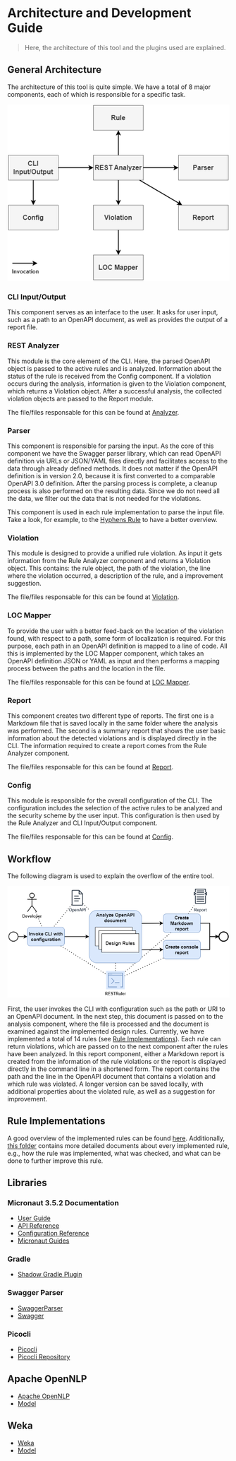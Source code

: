 # Architecture and Development Guide
> Here, the architecture of this tool and the plugins used are explained.

## General Architecture

The architecture of this tool is quite simple. We have a total of 8 major components, each of which is responsible for a specific task.

![Diagram](./img/architecture.png)

### CLI Input/Output

This component serves as an interface to the user. It asks for user input, such as a path to an OpenAPI document, as well as provides the output of a report file.

### REST Analyzer

This module is the core element of the CLI. Here, the parsed OpenAPI object is passed to the active rules and is analyzed. Information about the status of the rule is received from the Config component. If a violation occurs during the analysis, information is given to the Violation component, which returns a Violation object. After a successful analysis, the collected violation objects are passed to the Report module.

The file/files responsable for this can be found at [Analyzer](../src/main/java/cli/analyzer).

### Parser

This component is responsible for parsing the input. As the core of this component we have the Swagger parser library, which can read OpenAPI definition via URLs or JSON/YAML files directly and facilitates access to the data through already defined methods. It does not matter if the OpenAPI definition is in version 2.0, because it is first converted to a comparable OpenAPI 3.0 definition. After the parsing process is complete, a cleanup process is also performed on the resulting data. Since we do not need all the data, we filter out the data that is not needed for the violations.

This component is used in each rule implementation to parse the input file. Take a look, for example, to the [Hyphens Rule](../src/main/java/cli/rule/rules/HyphensRule.java) to have a better overview.

### Violation

This module is designed to provide a unified rule violation. As input it gets information
from the Rule Analyzer component and returns a Violation object. This contains: the rule object,
the path of the violation, the line where the violation occurred, a description of the rule, and a improvement suggestion.

The file/files responsable for this can be found at [Violation](../src/main/java/cli/rule).

### LOC Mapper

To provide the user with a better feed-back on the location of the violation found, with respect
to a path, some form of localization is required. For this purpose, each path in an OpenAPI definition is mapped to a line of code. All this is implemented by the LOC Mapper component, which takes an OpenAPI definition JSON or YAML as input and then performs a mapping process between the paths and the location in the file.

The file/files responsable for this can be found at [LOC Mapper](../src/main/java/cli/analyzer).

### Report

This component creates two different type of reports. The first one is a Markdown file that is
saved locally in the same folder where the analysis was performed. The second is a summary report that shows the user basic information about the detected violations and is displayed directly in the CLI. The information required to create a report comes from the Rule Analyzer component.

The file/files responsable for this can be found at [Report](../src/main/java/cli/report).

### Config

This module is responsible for the overall configuration of the CLI. The configuration includes
the selection of the active rules to be analyzed and the security scheme by the user input. This configuration is then used by the Rule Analyzer and CLI Input/Output component.

The file/files responsable for this can be found at [Config](../src/main/java/cli/utility).

## Workflow

The following diagram is used to explain the overflow of the entire tool. 

![Workflow](./img/workflow.png)

First, the user invokes the CLI with configuration such as the path or URI to an OpenAPI document. In the next step, this document is passed on to the analysis component, where the file is processed and the document is examined against the implemented design rules. Currently, we have implemented a total of 14 rules (see [Rule Implementations](#rule-implementations)). Each rule can return violations, which are passed on to the next component after the rules have been analyzed. In this report component, either a Markdown report is created from the information of the rule violations or the report is displayed directly in the command line in a shortened form. The report contains the path and the line in the OpenAPI document that contains a violation and which rule was violated. A longer version can be saved locally, with additional properties about the violated rule, as well as a suggestion for improvement.

## Rule Implementations

A good overview of the implemented rules can be found [here](./rules/README.md). Additionally, [this folder](./rules/implemented-rules/) contains more detailed documents about every implemented rule, e.g., how the rule was implemented, what was checked, and what can be done to further improve this rule.

## Libraries

### Micronaut 3.5.2 Documentation

- [User Guide](https://docs.micronaut.io/3.5.2/guide/index.html)
- [API Reference](https://docs.micronaut.io/3.5.2/api/index.html)
- [Configuration Reference](https://docs.micronaut.io/3.5.2/guide/configurationreference.html)
- [Micronaut Guides](https://guides.micronaut.io/index.html)

### Gradle

- [Shadow Gradle Plugin](https://plugins.gradle.org/plugin/com.github.johnrengelman.shadow)

### Swagger Parser

- [SwaggerParser](https://github.com/swagger-api/swagger-parser)
- [Swagger](https://swagger.io)

### Picocli

- [Picocli](https://picocli.info)
- [Picocli Repository](https://github.com/remkop/picocli)

## Apache OpenNLP
- [Apache OpenNLP](https://opennlp.apache.org)
- [Model](models/en-pos-maxent.bin)

## Weka

- [Weka](https://www.cs.waikato.ac.nz/ml/weka/)
- [Model](models/request_model.dat)
